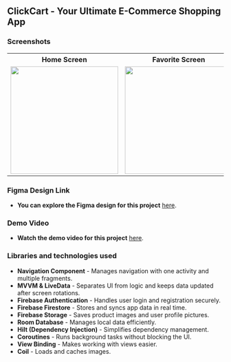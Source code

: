 ## ClickCart - Your Ultimate E-Commerce Shopping App
### Screenshots

<table>
  <tr>
    <th>Home Screen</th>
    <th>Favorite Screen</th>
    <th>Details Screen</th>
  </tr>
  <tr>
    <td><img src="https://github.com/user-attachments/assets/a20eb36b-03ef-4027-b566-6a5626777920" width="250"></td>
    <td><img src="https://github.com/user-attachments/assets/c9ef9eb2-65a5-4e8f-ac6c-3580cc154dc1" width="250"></td>
    <td><img src="https://github.com/user-attachments/assets/3890d27f-4bf4-4e0b-9d56-a0d6d5293850" width="250"></td>
  </tr>
</table>


### Figma Design Link
- **You can explore the Figma design for this project** [here](https://www.figma.com/file/ijaQwVIHjUr6wCnvEG63CO/ClickCart?type=design&node-id=0-1&mode=design&t=QWapesuzcXBi7Cbc-0).

### Demo Video
- **Watch the demo video for this project** [here](https://player.vimeo.com/progressive_redirect/playback/882452549/rendition/720p/file.mp4?loc=external&signature=63908df93db536fdb7ece444551033d73ce401da6bac95b70bd413fc44ec58fc).

### Libraries and technologies used

- **Navigation Component** - Manages navigation with one activity and multiple fragments.  
- **MVVM & LiveData** - Separates UI from logic and keeps data updated after screen rotations.  
- **Firebase Authentication** - Handles user login and registration securely.  
- **Firebase Firestore** - Stores and syncs app data in real time.  
- **Firebase Storage** - Saves product images and user profile pictures.  
- **Room Database** - Manages local data efficiently.  
- **Hilt (Dependency Injection)** - Simplifies dependency management.  
- **Coroutines** - Runs background tasks without blocking the UI.  
- **View Binding** - Makes working with views easier.  
- **Coil** - Loads and caches images.  

